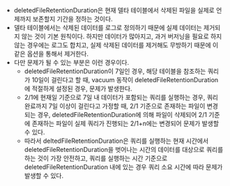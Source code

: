 - deletedFileRetentionDuration은 현재 델타 테이블에서 삭제된 파일을 실제로 언제까지 보존할지 기간을 정하는 것이다.
- 델타 테이블에서는 삭제된 데이터를 로그로 정의하기 때문에 실제 데이터는 제거되지 않는 것이 기본 원칙이다. 하지만 데이터가 많아지고, 과거 버저닝을 필요로 하지 않는 경우에는 로그도 합치고, 실제 삭제된 데이터를 제거해도 무방하기 때문에 이 같은 옵션을 통해서 제거한다.
- 다만 문제가 될 수 있는 부분은 이런 경우이다.
    - deletedFileRetentionDuration이 7일인 경우, 해당 테이블을 참조하는 쿼리가 10일이 걸린다고 할 때, vacuum 동작이 deletedFileRetentionDuration에 적절하게 설정된 경우, 문제가 발생한다.
    - 2/1에 현재일 기준으로 7일 내 데이터가 포함되는 쿼리를 실행하는 경우, 쿼리 완료까지 7일 이상이 걸린다고 가정할 때, 2/1 기준으로 존재하는 파일이 변경되는 경우, deletedFileRetentionDuration에 의해 파일이 삭제되어 2/1 기준에 존재하는 파일이 실제 쿼리가 진행되는 2/1+n에는 변경되어 문제가 발생할 수 있다.
    - 따라서 deltedFileRetentionDuration은 쿼리를 실행하는 현재 시간에서 deletedFileRetentionDuration을 벗어나는 시간의 데이터를 대상으로 쿼리를 하는 것이 가장 안전하고, 쿼리를 실행하는 시간 기준으로 deletedFileRetentionDuration 내에 있는 경우 쿼리 소요 시간에 따라 문제가 발생할 수 있다.